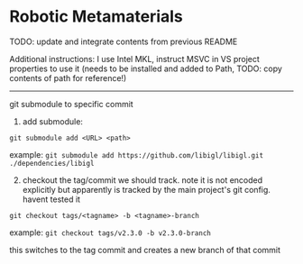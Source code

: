 # Robotic Metamaterials
 
 TODO: update and integrate contents from previous README

Additional instructions: I use Intel MKL, instruct MSVC in VS project properties to use it (needs to be installed and added to Path, TODO: copy contents of path for reference!)

---------------------------------

git submodule to specific commit

1) add submodule:
```
git submodule add <URL> <path>
```
example: 
` git submodule add https://github.com/libigl/libigl.git ./dependencies/libigl `

2) checkout the tag/commit we should track. note it is not encoded explicitly but apparently is tracked by the main project's git config. havent tested it

```
git checkout tags/<tagname> -b <tagname>-branch
```
example: 
` git checkout tags/v2.3.0 -b v2.3.0-branch `

this switches to the tag commit and creates a new branch of that commit